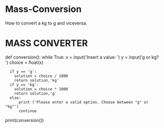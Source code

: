 # Mass-Conversion
How to convert a kg to g and viceversa.
# MASS CONVERTER
def conversion():
    while True:
      x = input('Insert a value: ') 
      y = input('g or kg? ') 
      choice = float(x) 


   
      if y == 'g':
        solution = choice / 1000
        return solution,'kg'
      if y == 'kg':
        solution = choice * 1000
        return solution,'g'     
      else:
          print ('Please enter a valid option. Choose between "g" or "kg"')
          continue

print(conversion()) 
